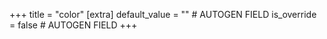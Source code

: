 +++
title = "color"
[extra]
default_value = "" # AUTOGEN FIELD
is_override = false # AUTOGEN FIELD
+++